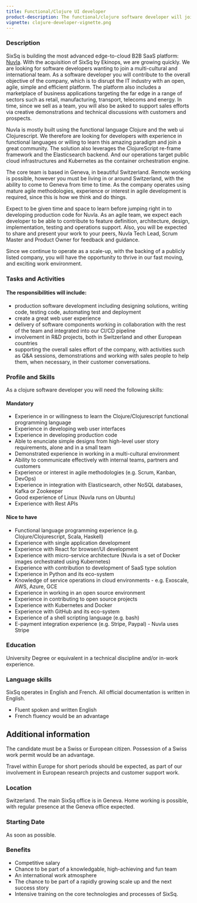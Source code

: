```yaml
---
title: Functional/Clojure UI developer
product-description: The functional/clojure software developer will join the dev team and contribute as a full stack clojure developer with a focus on UI of the Nuvla B2B edge management platform.
vignette: clojure-developer-vignette.png
---
```


### Description

SixSq is building the most advanced edge-to-cloud B2B SaaS platform: [Nuvla](https://nuvla.io). With the acquisition of SixSq by Ekinops, we are growing quickly. We are looking for software developers wanting to join a multi-cultural and international team. As a software developer you will contribute to the overall objective of the company, which is to disrupt the IT industry with an open, agile, simple and efficient platform. The platform also includes a marketplace of business applications targeting the far edge in a range of sectors such as retail, manufacturing, transport, telecoms and energy. In time, since we sell as a team, you will also be asked to support sales efforts via creative demonstrations and technical discussions with customers and prospects.

Nuvla is mostly built using the functional language Clojure and the web ui Clojurescript. We therefore are looking for developers with experience in functional languages or willing to learn this amazing paradigm and join a great community. The solution also leverages the ClojureScript re-frame framework and the Elasticsearch backend. And our operations target public cloud infrastructures and Kubernetes as the container orchestration engine.

The core team is based in Geneva, in beautiful Switzerland. Remote working is possible, however you must be living in or around Switzerland, with the ability to come to Geneva from time to time. As the company operates using mature agile methodologies, experience or interest in agile development is required, since this is how we think and do things.

Expect to be given time and space to learn before jumping right in to developing production code for Nuvla. As an agile team, we expect each developer to be able to contribute to feature definition, architecture, design, implementation, testing and operations support. Also, you will be expected to share and present your work to your peers, Nuvla Tech Lead, Scrum Master and Product Owner for feedback and guidance.

Since we continue to operate as a scale-up, with the backing of a publicly listed company, you will have the opportunity to thrive in our fast moving, and exciting work environment.

### Tasks and Activities

#### The responsibilities will include:

- production software development including designing solutions, writing code, testing code, automating test and deployment
- create a great web user experience
- delivery of software components working in collaboration with the rest of the team and integrated into our CI/CD pipeline
- involvement in R&D projects, both in Switzerland and other European countries
- supporting the overall sales effort of the company, with activities such as Q&A sessions, demonstrations and working with sales people to help them, when necessary, in their customer conversations.

### Profile and Skills

As a clojure software developer you will need the following skills:

#### Mandatory

- Experience in or willingness to learn the Clojure/Clojurescript functional programming language
- Experience in developing web user interfaces
- Experience in developing production code
- Able to enunciate simple designs from high-level user story requirements, alone and in a small team
- Demonstrated experience in working in a multi-cultural environment
- Ability to communicate effectively with internal teams, partners and customers
- Experience or interest in agile methodologies (e.g. Scrum, Kanban, DevOps)
- Experience in integration with Elasticsearch, other NoSQL databases, Kafka or Zookeeper
- Good experience of Linux (Nuvla runs on Ubuntu)
- Experience with Rest APIs

#### Nice to have

- Functional language programming experience (e.g. Clojure/Clojurescript, Scala, Haskell)
- Experience with single application development
- Experience with React for browser/UI development
- Experience with micro-service architecture (Nuvla is a set of Docker images orchestrated using Kubernetes)
- Experience with contribution to development of SaaS type solution
- Experience in Python and its eco-system
- Knowledge of service operations in cloud environments - e.g. Exoscale, AWS, Azure, GCE
- Experience in working in an open source environment
- Experience in contributing to open source projects
- Experience with Kubernetes and Docker
- Experience with GitHub and its eco-system
- Experience of a shell scripting language (e.g. bash)
- E-payment integration experience (e.g. Stripe, Paypal) - Nuvla uses Stripe

### Education

University Degree or equivalent in a technical discipline and/or in-work experience.

### Language skills

SixSq operates in English and French. All official documentation is written in English.

- Fluent spoken and written English
- French fluency would be an advantage

## Additional information

The candidate must be a Swiss or European citizen. Possession of a Swiss work permit would be an advantage.

Travel within Europe for short periods should be expected, as part of our involvement in European research projects and customer support work.

### Location

Switzerland. The main SixSq office is in Geneva. Home working is possible, with regular presence at the Geneva office expected.

### Starting Date

As soon as possible.

### Benefits

- Competitive salary
- Chance to be part of a knowledgable, high-achieving and fun team
- An international work atmosphere
- The chance to be part of a rapidly growing scale up and the next success story
- Intensive training on the core technologies and processes of SixSq.

